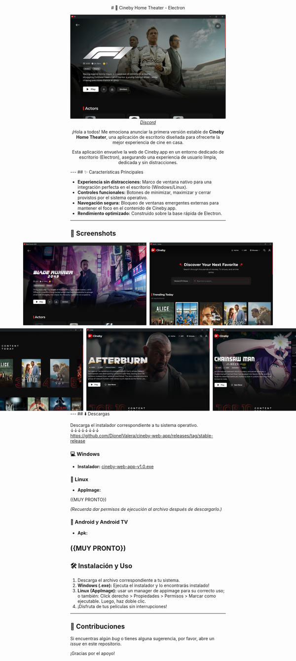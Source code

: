 <div align="center">
# 🚀 Cineby Home Theater - Electron

<p align="center">
    <img src=".github/branding/banner.png" alt="Rehike branding image"><br>
    <i><a href="https://discord.gg/rqBJ9EXDTH">Discord</a></i>
</p>

¡Hola a todos! Me emociona anunciar la primera versión estable de **Cineby Home Theater**, una aplicación de escritorio diseñada para ofrecerte la mejor experiencia de cine en casa.

Esta aplicación envuelve la web de Cineby.app en un entorno dedicado de escritorio (Electron), asegurando una experiencia de usuario limpia, dedicada y sin distracciones.
</div>
---
## ✨ Características Principales

* **Experiencia sin distracciones:** Marco de ventana nativo para una integración perfecta en el escritorio (Windows/Linux).
* **Controles funcionales:** Botones de minimizar, maximizar y cerrar provistos por el sistema operativo.
* **Navegación segura:** Bloqueo de ventanas emergentes externas para mantener el foco en el contenido de Cineby.app.
* **Rendimiento optimizado:** Construido sobre la base rápida de Electron.

---
## 📸 Screenshots
<div align="center">
    <div style="display: flex; justify-content: center; gap: 10px; margin-bottom: 10px;">
        <img src="screenshots/bladerunner.png" alt="Blade Runner" width="400" />
        <img src="screenshots/search.png" alt="Search" width="400" />
    </div>
    <div style="display: flex; justify-content: center; gap: 10px;">
        <img src="screenshots/top10.png" alt="Top 10" width="400" />
        <img src="screenshots/home.png" alt="Home" width="400" />
        <img src="screenshots/home2.png" alt="Home 2" width="400" />
    </div>
</div>
---
## ⬇️ Descargas

Descarga el instalador correspondiente a tu sistema operativo. <br/>
↓↓↓↓↓↓↓↓<br/>
https://github.com/DionelValera/cineby-web-app/releases/tag/stable-release

### 💻 Windows

* **Instalador:**
[cineby-web-app-v1.0.exe](https://github.com/DionelValera/cineby-web-app/releases/download/stable-release/Cineby-Setup-1.0.exe)

### 🐧 Linux

* **AppImage:**

({MUY PRONTO})

*(Recuerda dar permisos de ejecución al archivo después de descargarlo.)*

### 📱 Android y Android TV 

* **Apk:**

({MUY PRONTO})
---

## 🛠️ Instalación y Uso

1.  Descarga el archivo correspondiente a tu sistema.
2.  **Windows (.exe):** Ejecuta el instalador y lo encontrarás instalado!
3.  **Linux (AppImage):** usar un manager de appimage para su correcto uso; o también: Click derecho > Propiedades > Permisos > Marcar como ejecutable. Luego, haz doble clic.
4.  ¡Disfruta de tus películas sin interrupciones!

---

## 🤝 Contribuciones

Si encuentras algún *bug* o tienes alguna sugerencia, por favor, abre un *issue* en este repositorio.

¡Gracias por el apoyo!
